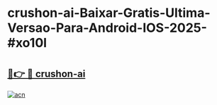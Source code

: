 # crushon-ai-Baixar-Gratis-Ultima-Versao-Para-Android-IOS-2025-#xo10l

# <h2><a href="https://ainizakaria.my?title=crushon-ai&ref=25M">🔗👉 🔴 crushon-ai</a></h2>

[![acn](https://github.com/user-attachments/assets/0f9c940e-d8b0-45ae-aac7-cd30a18b3e1c)](https://ainizakaria.my?title=crushon-ai&ref=25M)

